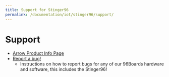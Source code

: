 ```yaml
---
title: Support for Stinger96
permalink: /documentation/iot/stinger96/support/
---
```


# Support

- [Arrow Product Info Page](https://www.arrow.com/en/research-and-events/articles/the-stinger96-development-boards)
- [Report a bug!](../../../Report_a_bug.md)
   - Instructions on how to report bugs for any of our 96Boards hardware and software, this includes the Stinger96!
